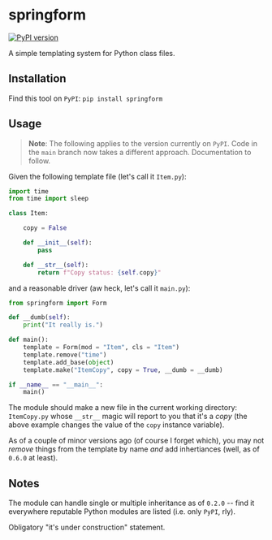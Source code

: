 # springform

[![PyPI version](https://img.shields.io/pypi/v/springform)](https://pypi.org/project/springform/)

A simple templating system for Python class files.

## Installation

Find this tool on `PyPI`: `pip install springform`

## Usage

> **Note**: The following applies to the version currently on `PyPI`. Code in the `main` branch
> now takes a different approach. Documentation to follow.

Given the following template file (let's call it `Item.py`):

```python
import time
from time import sleep

class Item:

    copy = False

    def __init__(self):
        pass

    def __str__(self):
        return f"Copy status: {self.copy}"
```

and a reasonable driver (aw heck, let's call it `main.py`):

```python
from springform import Form

def __dumb(self):
    print("It really is.")

def main():
    template = Form(mod = "Item", cls = "Item")
    template.remove("time")
    template.add_base(object)
    template.make("ItemCopy", copy = True, __dumb = __dumb)

if __name__ == "__main__":
    main()
```

The module should make a new file in the current working directory: `ItemCopy.py`
whose `__str__` magic will report to you that it's a _copy_ (the above example changes
the value of the `copy` instance variable).

As of a couple of minor versions ago (of course I forget which), you may not _remove_
things from the template by name _and_ add inhertiances (well, as of `0.6.0` at least).

## Notes

The module can handle single or multiple inheritance as of `0.2.0` -- find it everywhere
reputable Python modules are listed (i.e. only `PyPI`, rly).

Obligatory "it's under construction" statement.
